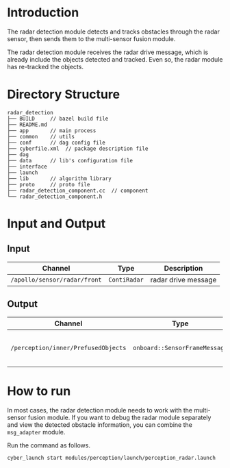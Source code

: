 # Introduction
The radar detection module detects and tracks obstacles through the radar sensor, then sends them to the multi-sensor fusion module.

The radar detection module receives the radar drive message, which is already include the objects detected and tracked. Even so, the radar module has re-tracked the objects.

# Directory Structure
```
radar_detection
├── BUILD     // bazel build file
├── README.md
├── app       // main process
├── common    // utils
├── conf      // dag config file
├── cyberfile.xml  // package description file
├── dag
├── data      // lib's configuration file
├── interface
├── launch
├── lib       // algorithm library
├── proto     // proto file
├── radar_detection_component.cc  // component
└── radar_detection_component.h
```

# Input and Output
## Input
| Channel              | Type                            | Description         |
| ----------------- | ------------------------------- | -----------------   |
| `/apollo/sensor/radar/front`             | `ContiRadar`        | radar drive message |

## Output
| Channel              | Type                            | Description          |
| ----------------- | ------------------------------- | -------------------- |
| `/perception/inner/PrefusedObjects`           | `onboard::SensorFrameMessage`          | frame contains object detection |

# How to run
In most cases, the radar detection module needs to work with the multi-sensor fusion module. If you want to debug the radar module separately and view the detected obstacle information, you can combine the `msg_adapter` module.

Run the command as follows.
```
cyber_launch start modules/perception/launch/perception_radar.launch
```

